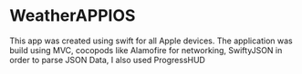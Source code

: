 # WeatherAPPIOS
This app was created using swift for all Apple devices. The application was build using MVC, cocopods like Alamofire for networking, SwiftyJSON in order to parse JSON Data, I also used ProgressHUD 
